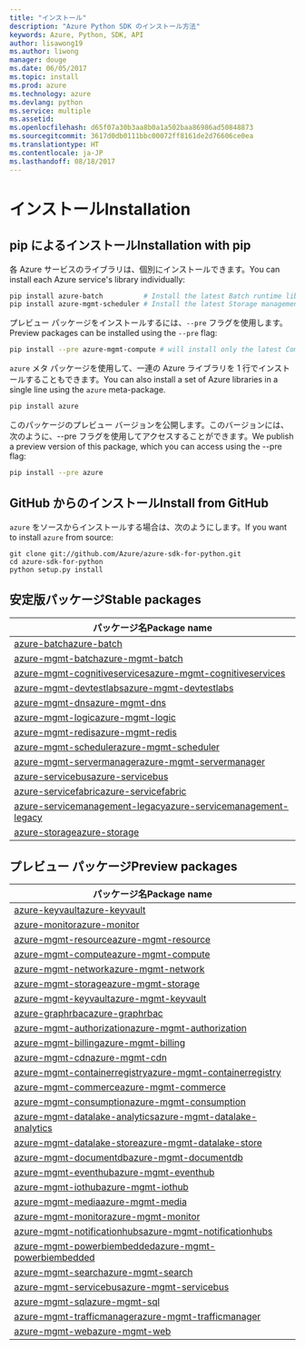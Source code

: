 ```yaml
---
title: "インストール"
description: "Azure Python SDK のインストール方法"
keywords: Azure, Python, SDK, API
author: lisawong19
ms.author: liwong
manager: douge
ms.date: 06/05/2017
ms.topic: install
ms.prod: azure
ms.technology: azure
ms.devlang: python
ms.service: multiple
ms.assetid: 
ms.openlocfilehash: d65f07a30b3aa8b0a1a502baa86986ad50848873
ms.sourcegitcommit: 3617d0db0111bbc00072ff8161de2d76606ce0ea
ms.translationtype: HT
ms.contentlocale: ja-JP
ms.lasthandoff: 08/18/2017
---
```

# <a name="installation"></a><span data-ttu-id="bd16e-104">インストール</span><span class="sxs-lookup"><span data-stu-id="bd16e-104">Installation</span></span>

## <a name="installation-with-pip"></a><span data-ttu-id="bd16e-105">pip によるインストール</span><span class="sxs-lookup"><span data-stu-id="bd16e-105">Installation with pip</span></span>

<span data-ttu-id="bd16e-106">各 Azure サービスのライブラリは、個別にインストールできます。</span><span class="sxs-lookup"><span data-stu-id="bd16e-106">You can install each Azure service's library individually:</span></span>

```bash
pip install azure-batch          # Install the latest Batch runtime library
pip install azure-mgmt-scheduler # Install the latest Storage management library
```

<span data-ttu-id="bd16e-107">プレビュー パッケージをインストールするには、`--pre` フラグを使用します。</span><span class="sxs-lookup"><span data-stu-id="bd16e-107">Preview packages can be installed using the `--pre` flag:</span></span>

```bash
pip install --pre azure-mgmt-compute # will install only the latest Compute Management library
```

<span data-ttu-id="bd16e-108">`azure` メタ パッケージを使用して、一連の Azure ライブラリを 1 行でインストールすることもできます。</span><span class="sxs-lookup"><span data-stu-id="bd16e-108">You can also install a set of Azure libraries in a single line using the `azure` meta-package.</span></span>

```bash
pip install azure
```

<span data-ttu-id="bd16e-109">このパッケージのプレビュー バージョンを公開します。このバージョンには、次のように、--pre フラグを使用してアクセスすることができます。</span><span class="sxs-lookup"><span data-stu-id="bd16e-109">We publish a preview version of this package, which you can access using the --pre flag:</span></span>

```bash
pip install --pre azure
```

## <a name="install-from-github"></a><span data-ttu-id="bd16e-110">GitHub からのインストール</span><span class="sxs-lookup"><span data-stu-id="bd16e-110">Install from GitHub</span></span>

<span data-ttu-id="bd16e-111">`azure` をソースからインストールする場合は、次のようにします。</span><span class="sxs-lookup"><span data-stu-id="bd16e-111">If you want to install `azure` from source:</span></span>

    git clone git://github.com/Azure/azure-sdk-for-python.git
    cd azure-sdk-for-python
    python setup.py install

## <a name="stable-packages"></a><span data-ttu-id="bd16e-112">安定版パッケージ</span><span class="sxs-lookup"><span data-stu-id="bd16e-112">Stable packages</span></span>
| <span data-ttu-id="bd16e-113">パッケージ名</span><span class="sxs-lookup"><span data-stu-id="bd16e-113">Package name</span></span> |
|--------------|
|[<span data-ttu-id="bd16e-114">azure-batch</span><span class="sxs-lookup"><span data-stu-id="bd16e-114">azure-batch</span></span>](https://pypi.org/project/azure-batch/)  |   
|[<span data-ttu-id="bd16e-115">azure-mgmt-batch</span><span class="sxs-lookup"><span data-stu-id="bd16e-115">azure-mgmt-batch</span></span>](https://pypi.org/project/azure-mgmt-batch/)|
|[<span data-ttu-id="bd16e-116">azure-mgmt-cognitiveservices</span><span class="sxs-lookup"><span data-stu-id="bd16e-116">azure-mgmt-cognitiveservices</span></span>](https://pypi.org/project/azure-mgmt-cognitiveservices/)|    
|[<span data-ttu-id="bd16e-117">azure-mgmt-devtestlabs</span><span class="sxs-lookup"><span data-stu-id="bd16e-117">azure-mgmt-devtestlabs</span></span>](https://pypi.org/project/azure-mgmt-devtestlabs/)|    
|[<span data-ttu-id="bd16e-118">azure-mgmt-dns</span><span class="sxs-lookup"><span data-stu-id="bd16e-118">azure-mgmt-dns</span></span>](https://pypi.org/project/azure-mgmt-dns/) |
|[<span data-ttu-id="bd16e-119">azure-mgmt-logic</span><span class="sxs-lookup"><span data-stu-id="bd16e-119">azure-mgmt-logic</span></span>](https://pypi.org/project/azure-mgmt-logic/)|
|[<span data-ttu-id="bd16e-120">azure-mgmt-redis</span><span class="sxs-lookup"><span data-stu-id="bd16e-120">azure-mgmt-redis</span></span>](https://pypi.org/project/azure-mgmt-redis/)|
|[<span data-ttu-id="bd16e-121">azure-mgmt-scheduler</span><span class="sxs-lookup"><span data-stu-id="bd16e-121">azure-mgmt-scheduler</span></span>](https://pypi.org/project/azure-mgmt-scheduler/)|    
|[<span data-ttu-id="bd16e-122">azure-mgmt-servermanager</span><span class="sxs-lookup"><span data-stu-id="bd16e-122">azure-mgmt-servermanager</span></span>](https://pypi.org/project/azure-mgmt-servermanager/)|    
|[<span data-ttu-id="bd16e-123">azure-servicebus</span><span class="sxs-lookup"><span data-stu-id="bd16e-123">azure-servicebus</span></span>](https://pypi.org/project/azure-mgmt-servicebus/)|   
|[<span data-ttu-id="bd16e-124">azure-servicefabric</span><span class="sxs-lookup"><span data-stu-id="bd16e-124">azure-servicefabric</span></span>](https://pypi.org/project/azure-servicefabric/)|  
|[<span data-ttu-id="bd16e-125">azure-servicemanagement-legacy</span><span class="sxs-lookup"><span data-stu-id="bd16e-125">azure-servicemanagement-legacy</span></span>](https://pypi.org/project/azure-servicemanagement-legacy/)|    
|[<span data-ttu-id="bd16e-126">azure-storage</span><span class="sxs-lookup"><span data-stu-id="bd16e-126">azure-storage</span></span>](https://pypi.org/project/azure-storage/)|  

## <a name="preview-packages"></a><span data-ttu-id="bd16e-127">プレビュー パッケージ</span><span class="sxs-lookup"><span data-stu-id="bd16e-127">Preview packages</span></span>
| <span data-ttu-id="bd16e-128">パッケージ名</span><span class="sxs-lookup"><span data-stu-id="bd16e-128">Package name</span></span> | 
|--------------|
|[<span data-ttu-id="bd16e-129">azure-keyvault</span><span class="sxs-lookup"><span data-stu-id="bd16e-129">azure-keyvault</span></span>](https://pypi.org/project/azure-keyvault/)|    
|[<span data-ttu-id="bd16e-130">azure-monitor</span><span class="sxs-lookup"><span data-stu-id="bd16e-130">azure-monitor</span></span>](https://pypi.org/project/azure-monitor)|   
|[<span data-ttu-id="bd16e-131">azure-mgmt-resource</span><span class="sxs-lookup"><span data-stu-id="bd16e-131">azure-mgmt-resource</span></span>](https://pypi.org/project/azure-mgmt-resource)|   
|[<span data-ttu-id="bd16e-132">azure-mgmt-compute</span><span class="sxs-lookup"><span data-stu-id="bd16e-132">azure-mgmt-compute</span></span>](https://pypi.org/project/azure-mgmt-compute)| 
|[<span data-ttu-id="bd16e-133">azure-mgmt-network</span><span class="sxs-lookup"><span data-stu-id="bd16e-133">azure-mgmt-network</span></span>](https://pypi.org/project/azure-mgmt-network)| 
|[<span data-ttu-id="bd16e-134">azure-mgmt-storage</span><span class="sxs-lookup"><span data-stu-id="bd16e-134">azure-mgmt-storage</span></span>](https://pypi.org/project/azure-mgmt-storage)| 
|[<span data-ttu-id="bd16e-135">azure-mgmt-keyvault</span><span class="sxs-lookup"><span data-stu-id="bd16e-135">azure-mgmt-keyvault</span></span>](https://pypi.org/project/azure-mgmt-keyvault)|   
|[<span data-ttu-id="bd16e-136">azure-graphrbac</span><span class="sxs-lookup"><span data-stu-id="bd16e-136">azure-graphrbac</span></span>](https://pypi.org/project/azure-graphrbac)|   
|[<span data-ttu-id="bd16e-137">azure-mgmt-authorization</span><span class="sxs-lookup"><span data-stu-id="bd16e-137">azure-mgmt-authorization</span></span>](https://pypi.org/project/azure-mgmt-authorization)| 
|[<span data-ttu-id="bd16e-138">azure-mgmt-billing</span><span class="sxs-lookup"><span data-stu-id="bd16e-138">azure-mgmt-billing</span></span>](https://pypi.org/project/azure-mgmt-billing)| 
|[<span data-ttu-id="bd16e-139">azure-mgmt-cdn</span><span class="sxs-lookup"><span data-stu-id="bd16e-139">azure-mgmt-cdn</span></span>](https://pypi.org/project/azure-mgmt-cdn)| 
|[<span data-ttu-id="bd16e-140">azure-mgmt-containerregistry</span><span class="sxs-lookup"><span data-stu-id="bd16e-140">azure-mgmt-containerregistry</span></span>](https://pypi.org/project/azure-mgmt-containerregistry)| 
|[<span data-ttu-id="bd16e-141">azure-mgmt-commerce</span><span class="sxs-lookup"><span data-stu-id="bd16e-141">azure-mgmt-commerce</span></span>](https://pypi.org/project/azure-mgmt-commerce)|   
|[<span data-ttu-id="bd16e-142">azure-mgmt-consumption</span><span class="sxs-lookup"><span data-stu-id="bd16e-142">azure-mgmt-consumption</span></span>](https://pypi.org/project/azure-mgmt-consumption)| 
|[<span data-ttu-id="bd16e-143">azure-mgmt-datalake-analytics</span><span class="sxs-lookup"><span data-stu-id="bd16e-143">azure-mgmt-datalake-analytics</span></span>](https://pypi.org/project/azure-mgmt-datalake-analytics)|   
|[<span data-ttu-id="bd16e-144">azure-mgmt-datalake-store</span><span class="sxs-lookup"><span data-stu-id="bd16e-144">azure-mgmt-datalake-store</span></span>](https://pypi.org/project/azure-mgmt-datalake-store)|   
|[<span data-ttu-id="bd16e-145">azure-mgmt-documentdb</span><span class="sxs-lookup"><span data-stu-id="bd16e-145">azure-mgmt-documentdb</span></span>](https://pypi.org/project/azure-mgmt-documentdb)|   
|[<span data-ttu-id="bd16e-146">azure-mgmt-eventhub</span><span class="sxs-lookup"><span data-stu-id="bd16e-146">azure-mgmt-eventhub</span></span>](https://pypi.org/project/azure-mgmt-eventhub)|   
|[<span data-ttu-id="bd16e-147">azure-mgmt-iothub</span><span class="sxs-lookup"><span data-stu-id="bd16e-147">azure-mgmt-iothub</span></span>](https://pypi.org/project/azure-mgmt-iothub)|
|[<span data-ttu-id="bd16e-148">azure-mgmt-media</span><span class="sxs-lookup"><span data-stu-id="bd16e-148">azure-mgmt-media</span></span>](https://pypi.org/project/azure-mgmt-media)| 
|[<span data-ttu-id="bd16e-149">azure-mgmt-monitor</span><span class="sxs-lookup"><span data-stu-id="bd16e-149">azure-mgmt-monitor</span></span>](https://pypi.org/project/azure-mgmt-monitor)| 
|[<span data-ttu-id="bd16e-150">azure-mgmt-notificationhubs</span><span class="sxs-lookup"><span data-stu-id="bd16e-150">azure-mgmt-notificationhubs</span></span>](https://pypi.org/project/azure-mgmt-notificationhubs)|   
|[<span data-ttu-id="bd16e-151">azure-mgmt-powerbiembedded</span><span class="sxs-lookup"><span data-stu-id="bd16e-151">azure-mgmt-powerbiembedded</span></span>](https://pypi.org/project/azure-mgmt-powerbiembedded)| 
|[<span data-ttu-id="bd16e-152">azure-mgmt-search</span><span class="sxs-lookup"><span data-stu-id="bd16e-152">azure-mgmt-search</span></span>](https://pypi.org/project/azure-mgmt-search)|
|[<span data-ttu-id="bd16e-153">azure-mgmt-servicebus</span><span class="sxs-lookup"><span data-stu-id="bd16e-153">azure-mgmt-servicebus</span></span>](https://pypi.org/project/azure-mgmt-servicebus)|   
|[<span data-ttu-id="bd16e-154">azure-mgmt-sql</span><span class="sxs-lookup"><span data-stu-id="bd16e-154">azure-mgmt-sql</span></span>](https://pypi.org/project/azure-mgmt-sql)| 
|[<span data-ttu-id="bd16e-155">azure-mgmt-trafficmanager</span><span class="sxs-lookup"><span data-stu-id="bd16e-155">azure-mgmt-trafficmanager</span></span>](https://pypi.org/project/azure-mgmt-trafficmanager)|   
|[<span data-ttu-id="bd16e-156">azure-mgmt-web</span><span class="sxs-lookup"><span data-stu-id="bd16e-156">azure-mgmt-web</span></span>](https://pypi.org/project/azure-mgmt-web)|